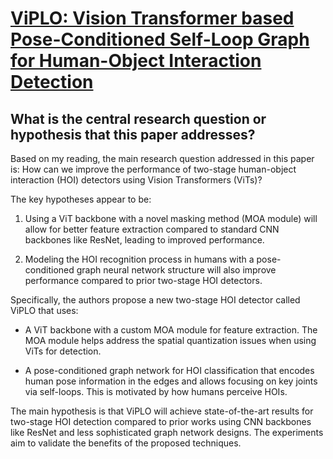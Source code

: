 # [ViPLO: Vision Transformer based Pose-Conditioned Self-Loop Graph for   Human-Object Interaction Detection](https://arxiv.org/abs/2304.08114)

## What is the central research question or hypothesis that this paper addresses?

 Based on my reading, the main research question addressed in this paper is: How can we improve the performance of two-stage human-object interaction (HOI) detectors using Vision Transformers (ViTs)? 

The key hypotheses appear to be:

1) Using a ViT backbone with a novel masking method (MOA module) will allow for better feature extraction compared to standard CNN backbones like ResNet, leading to improved performance.

2) Modeling the HOI recognition process in humans with a pose-conditioned graph neural network structure will also improve performance compared to prior two-stage HOI detectors.

Specifically, the authors propose a new two-stage HOI detector called ViPLO that uses:

- A ViT backbone with a custom MOA module for feature extraction. The MOA module helps address the spatial quantization issues when using ViTs for detection.

- A pose-conditioned graph network for HOI classification that encodes human pose information in the edges and allows focusing on key joints via self-loops. This is motivated by how humans perceive HOIs.

The main hypothesis is that ViPLO will achieve state-of-the-art results for two-stage HOI detection compared to prior works using CNN backbones like ResNet and less sophisticated graph network designs. The experiments aim to validate the benefits of the proposed techniques.
